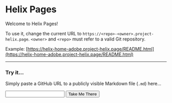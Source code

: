 # Helix Pages

Welcome to Helix Pages!

To use it, change the current URL    to `https://<repo>-<owner>.project-helix.page`.
`<owner>` and `<repo>` must refer to a valid Git repository.

Example: [https://helix-home-adobe.project-helix.page/README.html](https://helix-home-adobe.project-helix.page/README.html)

---

### Try it...
Simply paste a GitHub URL to a publicly visible Markdown file (`.md`) here... 

<script>
function takeMeThere() {
    let giturl=document.getElementById('giturl').value;
    let resegs=/(?<!\?.+)(?<=\/)[\w-]+(?=[/\r\n?]|$)/g;
    let segments = [...giturl.matchAll(resegs)];
    let separator = '-';
    const user = segments[0][0];
    const repo = segments[1][0];
    const branch = segments[3][0];
    console.log (segments);
    const path = giturl.substr(segments[3].index+branch.length, giturl.length - (segments[3].index+branch.length) - 3);
    if (user.indexOf('-')>=0 || branch!='master') {
        separator = '--';
    }
    const branchprefix=(branch=='master'?"":branch+separator);
    const url=`https://${branchprefix}${repo}${separator}${user}.project-helix.page${path}.html`;
    window.location=url;

    
}
</script>
<input type="text" id="giturl">
<button onclick="takeMeThere()">Take Me There</button>

